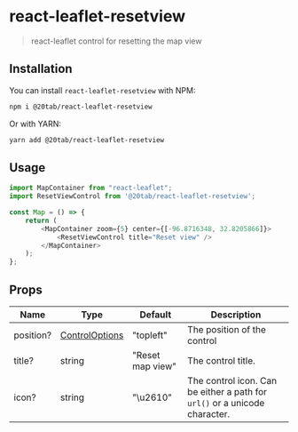 # react-leaflet-resetview
> react-leaflet control for resetting the map view

## Installation

You can install `react-leaflet-resetview` with NPM:

```bash
npm i @20tab/react-leaflet-resetview
```

Or with YARN:

```bash
yarn add @20tab/react-leaflet-resetview
```

## Usage

```typescript jsx
import MapContainer from "react-leaflet";
import ResetViewControl from '@20tab/react-leaflet-resetview';

const Map = () => {
    return (
        <MapContainer zoom={5} center={[-96.8716348, 32.8205866]}>
            <ResetViewControl title="Reset view" />
        </MapContainer>
    );
};
```

## Props

| Name       | Type                                                                 | Default      | Description                        |
|------------|----------------------------------------------------------------------|--------------|------------------------------------|
| position?   | [ControlOptions](https://leafletjs.com/reference.html#control-position) | "topleft" | The position of the control        |
| title?  | string                                                                  | "Reset map view"    | The control title.       |
| icon?     | string                                                | "\u2610"    | The control icon. Can be either a path for `url()` or a unicode character. |


